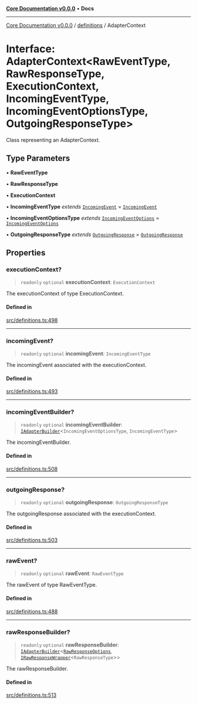 [**Core Documentation v0.0.0**](../../README.md) • **Docs**

***

[Core Documentation v0.0.0](../../modules.md) / [definitions](../README.md) / AdapterContext

# Interface: AdapterContext\<RawEventType, RawResponseType, ExecutionContext, IncomingEventType, IncomingEventOptionsType, OutgoingResponseType\>

Class representing an AdapterContext.

## Type Parameters

• **RawEventType**

• **RawResponseType**

• **ExecutionContext**

• **IncomingEventType** *extends* [`IncomingEvent`](../../events/IncomingEvent/classes/IncomingEvent.md) = [`IncomingEvent`](../../events/IncomingEvent/classes/IncomingEvent.md)

• **IncomingEventOptionsType** *extends* [`IncomingEventOptions`](../../events/IncomingEvent/interfaces/IncomingEventOptions.md) = [`IncomingEventOptions`](../../events/IncomingEvent/interfaces/IncomingEventOptions.md)

• **OutgoingResponseType** *extends* [`OutgoingResponse`](../../events/OutgoingResponse/classes/OutgoingResponse.md) = [`OutgoingResponse`](../../events/OutgoingResponse/classes/OutgoingResponse.md)

## Properties

### executionContext?

> `readonly` `optional` **executionContext**: `ExecutionContext`

The executionContext of type ExecutionContext.

#### Defined in

[src/definitions.ts:498](https://github.com/stonemjs/core/blob/65be5a9387baf469de681455799e33a2688aa3c9/src/definitions.ts#L498)

***

### incomingEvent?

> `readonly` `optional` **incomingEvent**: `IncomingEventType`

The incomingEvent associated with the executionContext.

#### Defined in

[src/definitions.ts:493](https://github.com/stonemjs/core/blob/65be5a9387baf469de681455799e33a2688aa3c9/src/definitions.ts#L493)

***

### incomingEventBuilder?

> `readonly` `optional` **incomingEventBuilder**: [`IAdapterBuilder`](IAdapterBuilder.md)\<`IncomingEventOptionsType`, `IncomingEventType`\>

The incomingEventBuilder.

#### Defined in

[src/definitions.ts:508](https://github.com/stonemjs/core/blob/65be5a9387baf469de681455799e33a2688aa3c9/src/definitions.ts#L508)

***

### outgoingResponse?

> `readonly` `optional` **outgoingResponse**: `OutgoingResponseType`

The outgoingResponse associated with the executionContext.

#### Defined in

[src/definitions.ts:503](https://github.com/stonemjs/core/blob/65be5a9387baf469de681455799e33a2688aa3c9/src/definitions.ts#L503)

***

### rawEvent?

> `readonly` `optional` **rawEvent**: `RawEventType`

The rawEvent of type RawEventType.

#### Defined in

[src/definitions.ts:488](https://github.com/stonemjs/core/blob/65be5a9387baf469de681455799e33a2688aa3c9/src/definitions.ts#L488)

***

### rawResponseBuilder?

> `readonly` `optional` **rawResponseBuilder**: [`IAdapterBuilder`](IAdapterBuilder.md)\<[`RawResponseOptions`](RawResponseOptions.md), [`IRawResponseWrapper`](IRawResponseWrapper.md)\<`RawResponseType`\>\>

The rawResponseBuilder.

#### Defined in

[src/definitions.ts:513](https://github.com/stonemjs/core/blob/65be5a9387baf469de681455799e33a2688aa3c9/src/definitions.ts#L513)

